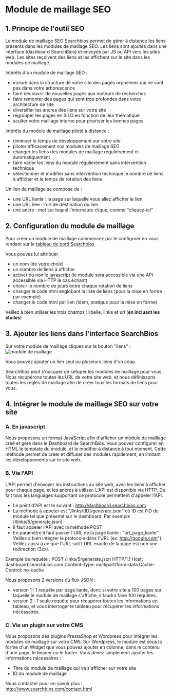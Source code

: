 # Module de maillage SEO

## 1. Principe de l'outil SEO
Le module de maillage SEO Searchbios permet de gérer à distance les liens présents dans les modules de maillage SEO.
Les liens sont ajoutés dans une interface (dashboard SearchBios) et envoyés par JS ou API vers les sites web.
Les sites reçoivent des liens et les affichent sur le site dans les modules de maillage.

Intérêts d'un module de maillage SEO : 
- inclure dans la structure de votre site des pages orphelines qui ne sont pas dans votre arborescence
- faire découvrir de nouvelles pages aux moteurs de recherches
- faire remonter des pages qui sont trop profondes dans votre architecture de site
- diversifier les ancres des liens sur votre site
- regrouper les pages en SILO en fonction de leur thématique
- sculter votre maillage interne pour prioriser les bonnes pages

Intérêts du module de maillage piloté à distance : 
- diminuer le temps de développement sur votre site
- piloter efficacement vos modules de maillage SEO
- changer les liens des modules de maillage régulièrement et automatiquement
- faire varier les liens du module régulièrement sans intervention technique
- sélectionner et modifier sans intervention technique le nombre de liens à afficher et le temps de rotation des liens

Un lien de maillage se compose de :
- une URL liante : la page sur laquelle vous allez afficher le lien
- une URL liée : l'url de destination du lien
- une ancre : mot sur lequel l'internaute clique, comme "cliquez-ici"

## 2. Configuration du module de maillage
Pour créer un module de maillage commencez par le configurer en vous rendant sur le [tableau de bord Searchbios](http://dashboard.searchbios.com/links_modules)

Vous pouvez lui attribuer 
- un nom (de votre choix) 
- un nombre de liens à afficher
- activer ou non le javascript (le module sera accessible via une API accessible via HTTP le cas échant)
- choisir le nombre de jours entre chaque rotation de liens
- changer le code html englobant la liste de liens (pour la mise en forme par exemple)
- changer le code html par lien (idem, pratique pour la mise en forme)

Veillez à bien utiliser les trois champs : libelle, links et url (**en incluant les étoiles**)

## 3. Ajouter les liens dans l'interface SearchBios
Sur votre module de maillage cliquez sur le bouton "liens" :
![module de maillage](https://s3.amazonaws.com/awesomescreenshot/upload//181363/2a095b97-c8ee-4d07-5608-35fc0193b86a.png?AWSAccessKeyId=AKIAJSCJQ2NM3XLFPVKA&Expires=1482190088&Signature=KZi%2Bl6Sp7jLv%2BUalbiDJzPu%2FXCo%3D)

Vous pouvez ajouter un lien seul ou plusieurs liens d'un coup.

SearchBios peut s'occuper de setuper les modules de maillage pour vous. Nous récupérons toutes les URL de votre site web, et nous définissons toutes les règles de maillage afin de créer tous les formats de liens pour vous.

## 4. Intégrer le module de maillage SEO sur votre site

### A. En javascript
Nous proposons un format JavaScript afin d'afficher un module de maillage créé et géré dans le Dashboard de SearchBios.
Vous pouvez configurer en HTML le template du module, et le modifier à distance à tout moment.
Cette méthode permet de créer et diffuser des modules rapidement, en limitant les développements sur le site web.

### B. Via l'API
L'API permet d'envoyer les instructions au site web, avec les liens à afficher pour chaque page, et les ancres à utiliser.
L'API est disponible via HTTP. De fait tous les languages supportant ce protocole permettent d'appeler l'API. 

- Le point d'API est le suivant : http://dashboard.searchbios.com
- La méthode à appeler est "/links/[ID]/generate.json" où ID est l'ID du module tel que présenté sur le dashboard. Par exemple (/links/5/generate.json)
- Il faut appeler l'API avec la méthode POST
- En paramètre il faut passer l'URL de la page liante : "url_page_liante". Veillez à bien intégrer le protocole dans l'URL (ex: http://google.com"). Veillez aussi à ce que l'URL soit l'URL exacte de la page est non une redirection (3xx). 

Exemple de requête : 
POST /links/5/generate.json HTTP/1.1
Host: dashboard.searchbios.com
Content-Type: multipart/form-data
Cache-Control: no-cache

Nous proposons 2 versions du flux JSON : 
- version 1 : 1 requête par page liante, donc si votre site a 100 pages sur laquelle le module de maillage s'affiche, il faudra faire 100 requêtes.
- version 2 : 1 seule requête pour récupérer toutes les informations en tableau, et vous interroger le tableau pour récupérer les informations nécessaires.

### C. Via un plugin sur votre CMS
Nous proposons des plugins PrestaShop et Wordpress pour intégrer les modules de maillage sur votre CMS.
Sur Wordpress, le module est sous la forme d'un Widget que vous pouvez ajouter en colonne, dans le contenu d'une page, le header ou le footer. Vous devez simplement ajouter les informations nécessaires : 
- Titre du module de maillage qui va s'afficher sur votre site
- ID du module de maillage

Nous contacter pour en savoir plus : http://www.searchbios.com/contact.html
